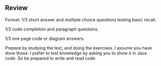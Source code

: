 ## Review

Format: 1/3 short answer and multiple choice questions testing basic recall.

1/3 code completion and paragraph questions.

1/3 one page code or diagram answers. 

Prepare by studying the text, and doing the exercises. I assume you have done those. I prefer to test knowledge by asking you to show it in Java code. So be prepared to write and read code.
